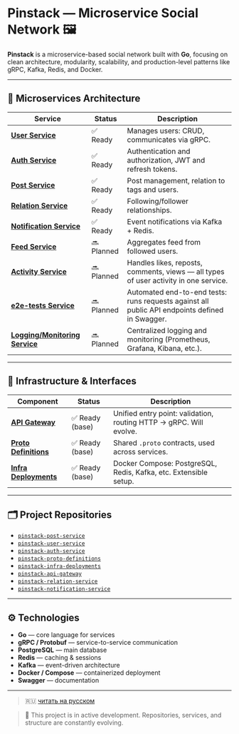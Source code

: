 # Pinstack — Microservice Social Network 🖼️

**Pinstack** is a microservice-based social network built with **Go**, focusing on clean architecture, modularity, scalability, and production-level patterns like gRPC, Kafka, Redis, and Docker.

---

## 🧩 Microservices Architecture

| Service                                   | Status      | Description                                                                                       |
|--------------------------------------------|-------------|---------------------------------------------------------------------------------------------------|
| [**User Service**](https://github.com/Soloda1/pinstack-user-service)            | ✅ Ready    | Manages users: CRUD, communicates via gRPC.                                                       |
| [**Auth Service**](https://github.com/Soloda1/pinstack-auth-service)            | ✅ Ready    | Authentication and authorization, JWT and refresh tokens.                                         |
| [**Post Service**](https://github.com/Soloda1/pinstack-post-service)            | ✅ Ready    | Post management, relation to tags and users.                                                      |
| [**Relation Service**](https://github.com/Soloda1/pinstack-relation-service)    | ✅ Ready    | Following/follower relationships.                                                                 |
| [**Notification Service**](https://github.com/Soloda1/pinstack-notification-service) | ✅ Ready    | Event notifications via Kafka + Redis.                                                            |
| [**Feed Service**](#)                      | 🔜 Planned  | Aggregates feed from followed users.                                                              |
| [**Activity Service**](#)                  | 🔜 Planned  | Handles likes, reposts, comments, views — all types of user activity in one service.              |
| [**e2e-tests Service**](#)                 | 🔜 Planned  | Automated end-to-end tests: runs requests against all public API endpoints defined in Swagger.     |
| [**Logging/Monitoring Service**](#)        | 🔜 Planned  | Centralized logging and monitoring (Prometheus, Grafana, Kibana, etc.).                           |

---

## 🔌 Infrastructure & Interfaces

| Component                 | Status      | Description                                                                                       |
|---------------------------|-------------|---------------------------------------------------------------------------------------------------|
| [**API Gateway**](https://github.com/Soloda1/pinstack-api-gateway)           | ✅ Ready (base) | Unified entry point: validation, routing HTTP → gRPC. Will evolve.                           |
| [**Proto Definitions**](https://github.com/Soloda1/pinstack-proto-definitions)     | ✅ Ready (base) | Shared `.proto` contracts, used across services.                                               |
| [**Infra Deployments**](https://github.com/Soloda1/pinstack-infra-deployments)     | ✅ Ready (base) | Docker Compose: PostgreSQL, Redis, Kafka, etc. Extensible setup.                               |

---

## 🗂 Project Repositories

- [`pinstack-post-service`](https://github.com/Soloda1/pinstack-post-service)
- [`pinstack-user-service`](https://github.com/Soloda1/pinstack-user-service)
- [`pinstack-auth-service`](https://github.com/Soloda1/pinstack-auth-service)
- [`pinstack-proto-definitions`](https://github.com/Soloda1/pinstack-proto-definitions)
- [`pinstack-infra-deployments`](https://github.com/Soloda1/pinstack-infra-deployments)
- [`pinstack-api-gateway`](https://github.com/Soloda1/pinstack-api-gateway)
- [`pinstack-relation-service`](https://github.com/Soloda1/pinstack-relation-service)
- [`pinstack-notification-service`](https://github.com/Soloda1/pinstack-notification-service)

---

## ⚙️ Technologies

- **Go** — core language for services
- **gRPC / Protobuf** — service-to-service communication
- **PostgreSQL** — main database
- **Redis** — caching & sessions
- **Kafka** — event-driven architecture
- **Docker / Compose** — containerized deployment
- **Swagger** — documentation

---

> 🇷🇺 [читать на русском](README.ru.md)

> 🚧 This project is in active development. Repositories, services, and structure are constantly evolving.
